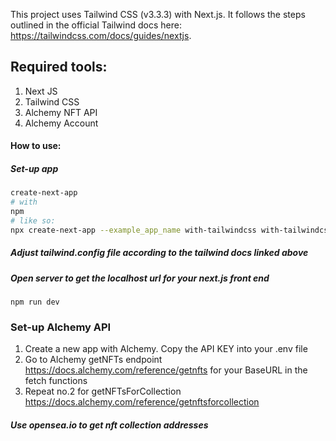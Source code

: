 This project uses Tailwind CSS (v3.3.3) with Next.js. It follows the steps outlined in the official Tailwind docs here: https://tailwindcss.com/docs/guides/nextjs.

## Required tools:

1. Next JS
2. Tailwind CSS
3. Alchemy NFT API
4. Alchemy Account

#### How to use:

##### Set-up app
```bash
create-next-app
# with
npm
# like so:
npx create-next-app --example_app_name with-tailwindcss with-tailwindcss-app
```
##### Adjust tailwind.config file according to the tailwind docs linked above
##### Open server to get the localhost url for your next.js front end
```
npm run dev
```

### Set-up Alchemy API

1. Create a new app with Alchemy. Copy the API KEY into your .env file
2. Go to Alchemy getNFTs endpoint https://docs.alchemy.com/reference/getnfts for your BaseURL in the fetch functions
3. Repeat no.2 for getNFTsForCollection https://docs.alchemy.com/reference/getnftsforcollection

##### Use opensea.io to get nft collection addresses
